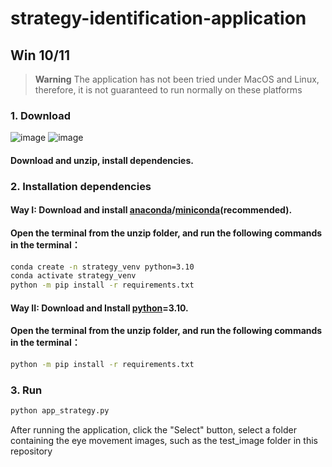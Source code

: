 # strategy-identification-application
## Win 10/11
> **Warning**
> The application has not been tried under MacOS and Linux, therefore, it is not guaranteed to run normally on these platforms
### 1. Download
![image](https://github.com/swg168/strategy-identification-application/assets/109449633/acd11999-6981-4277-8523-96480a63d6e7)
![image](https://github.com/swg168/strategy-identification-application/assets/109449633/6f92f12d-d607-478e-bfb8-35013da56d4c)

#### Download and unzip, install dependencies.

### 2. Installation dependencies

#### Way I: Download and install [anaconda](https://www.anaconda.com/download)/[miniconda](https://docs.conda.io/en/main/miniconda.html)(recommended). 
#### Open the terminal from the unzip folder, and run the following commands in the terminal：
```sh
conda create -n strategy_venv python=3.10
conda activate strategy_venv
python -m pip install -r requirements.txt
```
#### Way II: Download and Install [python](https://www.python.org/downloads/)=3.10.
#### Open the terminal from the unzip folder, and run the following commands in the terminal：
```sh
python -m pip install -r requirements.txt
```
### 3. Run
```sh
python app_strategy.py
```
After running the application, click the "Select" button, select a folder containing the eye movement images, such as the test_image folder in this repository
